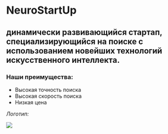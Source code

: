 # NeuroStartUp

## динамически развивающийся стартап, специализирующийся на поиске с использованием новейших технологий искусственного интеллекта.

### **Наши преимущества:**
* Высокая точность поиска
* Высокая скорость поиска
* Низкая цена

*Логотип:*

![](https://camo.githubusercontent.com/ace14ee894d150192a7b05b12410738aa65528da742bbce69315a5f441320ea7/68747470733a2f2f692e696d6775722e636f6d2f495a4f525769492e706e67)
